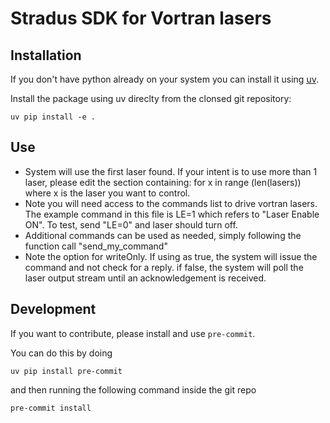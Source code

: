 # Stradus SDK for Vortran lasers

## Installation

If you don't have python already on your system you can install it using [uv](https://docs.astral.sh/uv/#installation).

Install the package using uv direclty from the clonsed git repository:

    uv pip install -e .

## Use

- System will use the first laser found. If your intent is to use more than 1 laser, please edit the section containing:
    for x in range (len(lasers)) where x is the laser you want to control.
- Note you will need access to the commands list to drive vortran lasers. The example command in this file is LE=1 which refers to "Laser Enable ON". To test, send "LE=0" and laser should turn off.
- Additional commands can be used as needed, simply following the function call "send_my_command"
- Note the option for writeOnly. If using as true, the system will issue the command and not check for a reply.
  if false, the system will poll the laser output stream until an acknowledgement is received.

## Development

If you want to contribute, please install and use `pre-commit`.

You can do this by doing

    uv pip install pre-commit

and then running the following command inside the git repo

    pre-commit install

